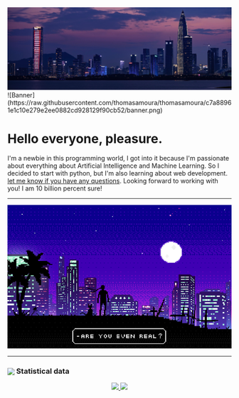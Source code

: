 <img src="./banner.png" alt="name banner" />
![Banner](https://raw.githubusercontent.com/thomasamoura/thomasamoura/c7a88961e1c10e279e2ee0882cd928129f90cb52/banner.png)

# Hello everyone, pleasure.

I'm a newbie in this programming world, I got into it because I'm passionate about everything about Artificial Intelligence and Machine Learning. So I decided to start with python, but I'm also learning about web development. <a href = "mailto:businessmoura@outlook.com">let me know if you have any questions</a>. Looking forward to working with you! I am 10 billion percent sure!

*******

<div align="center">
  <img src="./banner.gif" alt="name banner" />
</div>

*******

### <img align="center" src="https://media2.giphy.com/media/QssGEmpkyEOhBCb7e1/giphy.gif?cid=ecf05e47a0n3gi1bfqntqmob8g9aid1oyj2wr3ds3mg700bl&rid=giphy.gif" width ="35"/> Statistical data

<div align="center">
  <a href="https://github.com/thomasamoura">
  <img height="180em" src="https://github-readme-stats.vercel.app/api?username=thomasamoura&show_icons=true&theme=tokyonight&include_all_commits=true&count_private=true"/>
  <img height="180em" src="https://github-readme-stats.vercel.app/api/top-langs/?username=thomasamoura&layout=compact&langs_count=7&theme=tokyonight"/>
</div>
 
<!--<div style="display: inline_block"><br>
  <img align="center" alt="thomas-Python" height="30" width="40" src="https://raw.githubusercontent.com/devicons/devicon/master/icons/python/python-original.svg">
  <img align="center" alt="thomas-Python" height="30" width="40" src="https://raw.githubusercontent.com/devicons/devicon/master/icons/tensorflow/tensorflow-original.svg">
  <img align="center" alt="thomas-Swift" height="30" width="40" src="https://raw.githubusercontent.com/devicons/devicon/master/icons/swift/swift-original.svg">
  <img align="center" alt="thomas-Js" height="30" width="40" src="https://raw.githubusercontent.com/devicons/devicon/master/icons/javascript/javascript-plain.svg">
  <img align="center" alt="thomas-HTML" height="30" width="40" src="https://raw.githubusercontent.com/devicons/devicon/master/icons/html5/html5-original.svg">
  <img align="center" alt="thomas-CSS" height="30" width="40" src="https://raw.githubusercontent.com/devicons/devicon/master/icons/css3/css3-original.svg">
 <img align="right" alt="thomas-pic" height="150" style="border-radius:50px;" src="https://avatars.githubusercontent.com/u/62751631?v=4">
</div>
  
##
  
<div>
  <!--<a href="https://www.youtube.com/" target="_blank"><img src="https://img.shields.io/badge/YouTube-FF0000?style=for-the-badge&logo=youtube&logoColor=white" target="_blank"></a>
  <a href="https://instagram.com/" target="_blank"><img src="https://img.shields.io/badge/-Instagram-%23E4405F?style=for-the-badge&logo=instagram&logoColor=white" target="_blank"></a>
 	<a href="https://www.twitter.com/" target="_blank"><img src="https://img.shields.io/badge/Twitter-1DA1F2?style=for-the-badge&logo=twitter&logoColor=white" target="_blank"></a>
  <a href="https://www.linkedin.com/in/thomasmoura/" target="_blank"><img src="https://img.shields.io/badge/-LinkedIn-%230077B5?style=for-the-badge&logo=linkedin&logoColor=white" target="_blank"></a>
  <a href = "mailto:businessmoura@outlook.com"><img src="https://img.shields.io/badge/-Email-%23333?style=for-the-badge&logo=microsoft&logoColor=white" target="_blank"></a>
  <!--<a href="thomas" target="_blank"><img src="https://img.shields.io/badge/微信-2DC100?style=for-the-badge&logo=wechat&logoColor=white" target="_blank"></a>-->
 
  <!--[Snake animation](https://github.com/thomasamoura/thomasamoura/blob/output/github-contribution-grid-snake.svg)
</div>-->
  
